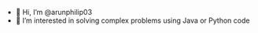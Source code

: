 - 👋 Hi, I’m @arunphilip03
- 👀 I’m interested in solving complex problems using Java or Python code
<!--- 
- 🌱 I’m currently learning ...
- 💞️ I’m looking to collaborate on ...
- 📫 How to reach me ...


arunphilip03/arunphilip03 is a ✨ special ✨ repository because its `README.md` (this file) appears on your GitHub profile.
You can click the Preview link to take a look at your changes.
--->
